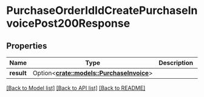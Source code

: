 # PurchaseOrderIdIdCreatePurchaseInvoicePost200Response

## Properties

Name | Type | Description | Notes
------------ | ------------- | ------------- | -------------
**result** | Option<[**crate::models::PurchaseInvoice**](purchaseInvoice.md)> |  | [optional]

[[Back to Model list]](../README.md#documentation-for-models) [[Back to API list]](../README.md#documentation-for-api-endpoints) [[Back to README]](../README.md)


